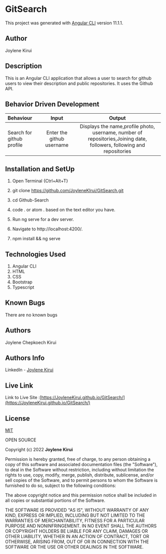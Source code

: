 # GitSearch

This project was generated with [Angular CLI](https://github.com/angular/angular-cli) version 11.1.1.

## Author
Joylene Kirui

## Description
This is an Angular CLI application that allows a user to search for github users to view their description and public repositories. It uses the Github API.


## Behavior Driven Development

| Behaviour | Input | Output |
| :---------------- | :---------------: | :------------------: |
| Search for github profile  | Enter the github username| Displays the name,profile photo, username, number of repositories,Joining date, followers, following and repositories|

## Installation and SetUp
1. Open Terminal {Ctrl+Alt+T}

1. git clone https://github.com/JoyleneKIrui/GitSearch.git

1. cd Github-Search

1. code . or atom . based on the text editor you have.

1. Run ng serve for a dev server.

1. Navigate to http://localhost:4200/.

1. npm install && ng serve

## Technologies Used
1. Angular CLI
2. HTML
3. CSS
4. Bootstrap
5. Typescript


## Known Bugs
There are no known bugs 

## Authors
Joylene Chepkoech Kirui

## Authors Info 

LinkedIn - [Joylene Kirui](www.linkedin.com/in/joylene-kirui-860699176)

## Live Link

Link to Live Site :[https://JoyleneKirui.github.io/GitSearch/](https://JoyleneKirui.github.io/GitSearch/)

## License
[MIT](https://choosealicense.com/licenses/mit/)


OPEN SOURCE

Copyright (c) 2022 **Joylene Kirui**

Permission is hereby granted, free of charge, to any person obtaining a copy
of this software and associated documentation files (the "Software"), to deal
in the Software without restriction, including without limitation the rights
to use, copy, modify, merge, publish, distribute, sublicense, and/or sell
copies of the Software, and to permit persons to whom the Software is
furnished to do so, subject to the following conditions:

The above copyright notice and this permission notice shall be included in all
copies or substantial portions of the Software.

THE SOFTWARE IS PROVIDED "AS IS", WITHOUT WARRANTY OF ANY KIND, EXPRESS OR
IMPLIED, INCLUDING BUT NOT LIMITED TO THE WARRANTIES OF MERCHANTABILITY,
FITNESS FOR A PARTICULAR PURPOSE AND NONINFRINGEMENT. IN NO EVENT SHALL THE
AUTHORS OR COPYRIGHT HOLDERS BE LIABLE FOR ANY CLAIM, DAMAGES OR OTHER
LIABILITY, WHETHER IN AN ACTION OF CONTRACT, TORT OR OTHERWISE, ARISING FROM,
OUT OF OR IN CONNECTION WITH THE SOFTWARE OR THE USE OR OTHER DEALINGS IN THE
SOFTWARE.
